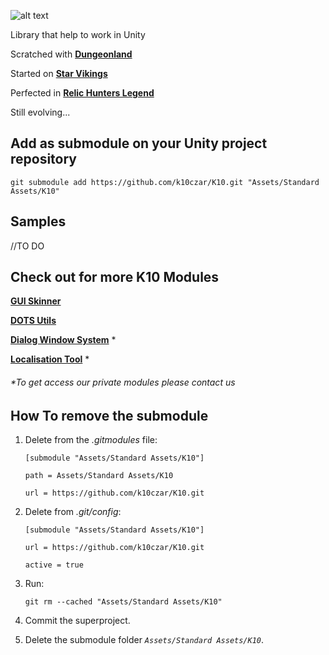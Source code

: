[logo]: https://github.com/k10czar/K10/raw/master/icon.png "Logo"
![alt text][logo]

Library that help to work in Unity

Scratched with [**Dungeonland**][DL]

Started on [**Star Vikings**][SV]

Perfected in [**Relic Hunters Legend**][RHL]

[DL]: https://www.youtube.com/watch?v=yxM9N1xOBqQ
[SV]: https://www.starvikings.com
[RHL]: https://www.relichunters.com.br

Still evolving...

## Add as submodule on your Unity project repository

``git submodule add https://github.com/k10czar/K10.git "Assets/Standard Assets/K10"``

## Samples
//TO DO

## Check out for more K10 Modules

[**GUI Skinner**](https://github.com/k10czar/GuiSkinner.git)

[**DOTS Utils**](https://github.com/k10czar/K10-DOTS.git)

[**Dialog Window System**](https://github.com/k10czar/K10-Dialog-Window-System.git) *

[**Localisation Tool**](https://bitbucket.org/roguesnail/k10localisationtool.git) *

###### *To get access our private modules please contact us

## How To remove the submodule

1.  Delete from the  _.gitmodules_  file:

	`[submodule "Assets/Standard Assets/K10"]`
	
	`path = Assets/Standard Assets/K10`
	
	`url = https://github.com/k10czar/K10.git`
	
2.  Delete from  _.git/config_:

	`[submodule "Assets/Standard Assets/K10"]`
	
	`url = https://github.com/k10czar/K10.git`
	
	`active = true`
	
3.  Run:

	`git rm --cached "Assets/Standard Assets/K10"`

4.  Commit the superproject.

5.  Delete the submodule folder _`Assets/Standard Assets/K10`_.
